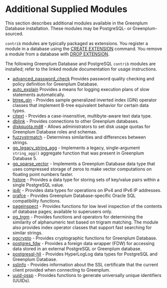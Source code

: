 # Additional Supplied Modules 

This section describes additional modules available in the Greenplum Database installation. These modules may be PostgreSQL- or Greenplum-sourced.

`contrib` modules are typically packaged as extensions. You register a module in a database using the [CREATE EXTENSION](../sql_commands/CREATE_EXTENSION.html) command. You remove a module from a database with [DROP EXTENSION](../sql_commands/DROP_EXTENSION.html).

The following Greenplum Database and PostgreSQL `contrib` modules are installed; refer to the linked module documentation for usage instructions.

-   [advanced\_password\_check](adv_passwd_check.html) Provides password quality checking and policy definition for Greenplum Database.
-   [auto\_explain](auto-explain.html) Provides a means for logging execution plans of slow statements automatically.
-   [btree\_gin](btree_gin.html) - Provides sample generalized inverted index \(GIN\) operator classes that implement B-tree equivalent behavior for certain data types.
-   [citext](citext.html) - Provides a case-insensitive, multibyte-aware text data type.
-   [dblink](dblink.html) - Provides connections to other Greenplum databases.
-   [diskquota.md\#](diskquota.html) - Allows administrators to set disk usage quotas for Greenplum Database roles and schemas.
-   [fuzzystrmatch](fuzzystrmatch.html) - Determines similarities and differences between strings.
-   [gp\_legacy\_string\_agg](gp_legacy_string_agg.html) - Implements a legacy, single-argument `string_agg()` aggregate function that was present in Greenplum Database 5.
-   [gp\_sparse\_vector](gp_sparse_vector.html) - Implements a Greenplum Database data type that uses compressed storage of zeros to make vector computations on floating point numbers faster.
-   [hstore](hstore.html) - Provides a data type for storing sets of key/value pairs within a single PostgreSQL value.
-   [ip4r](ip4r.html) - Provides data types for operations on IPv4 and IPv6 IP addresses.
-   [orafce](orafce_ref.html) - Provides Greenplum Database-specific Oracle SQL compatibility functions.
-   [pageinspect](pageinspect.html) - Provides functions for low level inspection of the contents of database pages; available to superusers only.
-   [pg\_trgm](pg_trgm.html) - Provides functions and operators for determining the similarity of alphanumeric text based on trigram matching. The module also provides index operator classes that support fast searching for similar strings.
-   [pgcrypto](pgcrypto.html) - Provides cryptographic functions for Greenplum Database.
-   [postgres\_fdw](postgres_fdw.html) - Provides a foreign data wrapper \(FDW\) for accessing data stored in an external PostgreSQL or Greenplum database.
-   [postgresql-hll](postgresql-hll.html) - Provides HyperLogLog data types for PostgreSQL and Greenplum Database.
-   [sslinfo](sslinfo.html) - Provides information about the SSL certificate that the current client provided when connecting to Greenplum.
-   [uuid-ossp](uuid-ossp.html) - Provides functions to generate universally unique identifiers (UUIDs).

